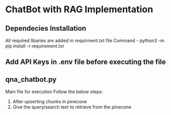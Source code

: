 # ChatBot with RAG Implementation

## Dependecies Installation
All required libaries are added in requirment.txt file
Command - python3 -m pip install -r requirement.txt 

## Add API Keys in .env file before executing the file

## qna_chatbot.py
Main file for execution Follow the below steps:
1. After upserting chunks in pinecone
2. Give the query/search text to retrieve from the pinecone
